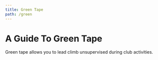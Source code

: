 ```yaml
---
title: Green Tape
path: /green
---
```


# A Guide To Green Tape

Green tape allows you to lead climb unsupervised during club activities.
